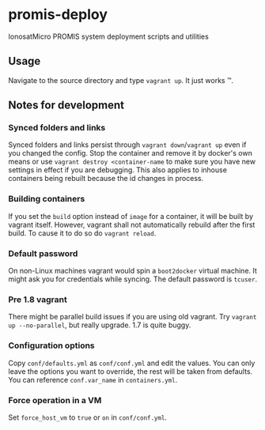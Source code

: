 # promis-deploy
IonosatMicro PROMIS system deployment scripts and utilities

## Usage
Navigate to the source directory and type `vagrant up`. It just works ™.

## Notes for development
### Synced folders and links
Synced folders and links persist through `vagrant down`/`vagrant up` even if you changed the config. Stop the container and remove it by docker's own means or use `vagrant destroy <container-name` to make sure you have new settings in effect if you are debugging. This also applies to inhouse containers being rebuilt because the id changes in process.

### Building containers
If you set the `build` option instead of `image` for a container, it will be built by vagrant itself. However, vagrant shall not automatically rebuild after the first build. To cause it to do so do `vagrant reload`. 

### Default password
On non-Linux machines vagrant would spin a `boot2docker` virtual machine. It might ask you for credentials while syncing. The default password is `tcuser`.

### Pre 1.8 vagrant
There might be parallel build issues if you are using old vagrant. Try `vagrant up --no-parallel`, but really upgrade. 1.7 is quite buggy.

### Configuration options
Copy `conf/defaults.yml` as `conf/conf.yml` and edit the values. You can only leave the options you want to override, the rest will be taken from defaults. You can reference `conf.var_name` in `containers.yml`.

### Force operation in a VM
Set `force_host_vm` to `true` or `on` in `conf/conf.yml`.
